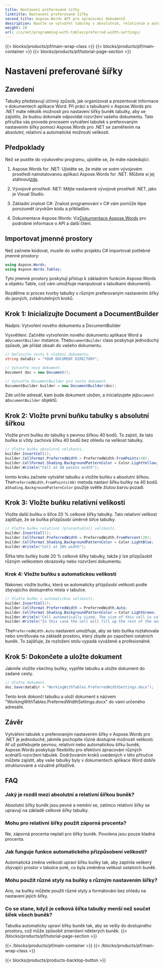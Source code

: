 ```yaml
---
title: Nastavení preferované šířky
linktitle: Nastavení preferované šířky
second_title: Aspose.Words API pro zpracování dokumentů
description: Naučte se vytvářet tabulky s absolutním, relativním a automatickým nastavením šířky v Aspose.Words for .NET pomocí tohoto podrobného průvodce.
weight: 10
url: /cs/net/programming-with-tables/preferred-width-settings/
---
```


{{< blocks/products/pf/main-wrap-class >}}
{{< blocks/products/pf/main-container >}}
{{< blocks/products/pf/tutorial-page-section >}}

# Nastavení preferované šířky

## Zavedení

Tabulky představují účinný způsob, jak organizovat a prezentovat informace v dokumentech aplikace Word. Při práci s tabulkami v Aspose.Words pro .NET máte několik možností pro nastavení šířky buněk tabulky, aby se zajistilo, že budou dokonale odpovídat rozvržení vašeho dokumentu. Tato příručka vás provede procesem vytváření tabulek s preferovaným nastavením šířky pomocí Aspose.Words pro .NET se zaměřením na absolutní, relativní a automatické možnosti velikosti. 

## Předpoklady

Než se pustíte do výukového programu, ujistěte se, že máte následující:

1.  Aspose.Words for .NET: Ujistěte se, že máte ve svém vývojovém prostředí nainstalovanou aplikaci Aspose.Words for .NET. Můžete si jej stáhnout[zde](https://releases.aspose.com/words/net/).

2. Vývojové prostředí .NET: Mějte nastavené vývojové prostředí .NET, jako je Visual Studio.

3. Základní znalost C#: Znalost programování v C# vám pomůže lépe porozumět úryvkům kódu a příkladům.

4.  Dokumentace Aspose.Words: Viz[Dokumentace Aspose.Words](https://reference.aspose.com/words/net/) pro podrobné informace o API a další čtení.

## Importovat jmenné prostory

Než začnete kódovat, musíte do svého projektu C# importovat potřebné jmenné prostory:

```csharp
using Aspose.Words;
using Aspose.Words.Tables;
```

Tyto jmenné prostory poskytují přístup k základním funkcím Aspose.Words a objektu Table, což vám umožňuje manipulovat s tabulkami dokumentů.

Rozdělme si proces tvorby tabulky s různým preferovaným nastavením šířky do jasných, zvládnutelných kroků.

## Krok 1: Inicializujte Document a DocumentBuilder

Nadpis: Vytvoření nového dokumentu a DocumentBuilder

 Vysvětlení: Začněte vytvořením nového dokumentu aplikace Word a a`DocumentBuilder` instance. The`DocumentBuilder` class poskytuje jednoduchý způsob, jak přidat obsah do vašeho dokumentu.

```csharp
// Definujte cestu k uložení dokumentu.
string dataDir = "YOUR DOCUMENT DIRECTORY";

// Vytvořte nový dokument.
Document doc = new Document();

// Vytvořte DocumentBuilder pro tento dokument.
DocumentBuilder builder = new DocumentBuilder(doc);
```

 Zde určíte adresář, kam bude dokument uložen, a inicializujete jej`Document` a`DocumentBuilder` objektů.

## Krok 2: Vložte první buňku tabulky s absolutní šířkou

Vložte první buňku do tabulky s pevnou šířkou 40 bodů. To zajistí, že tato buňka si vždy zachová šířku 40 bodů bez ohledu na velikost tabulky.

```csharp
// Vložte buňku absolutní velikosti.
builder.InsertCell();
builder.CellFormat.PreferredWidth = PreferredWidth.FromPoints(40);
builder.CellFormat.Shading.BackgroundPatternColor = Color.LightYellow;
builder.Writeln("Cell at 40 points width");
```

 tomto kroku začnete vytvářet tabulku a vložíte buňku s absolutní šířkou. The`PreferredWidth.FromPoints(40)` metoda nastaví šířku buňky na 40 bodů a`Shading.BackgroundPatternColor` použije světle žlutou barvu pozadí.

## Krok 3: Vložte buňku relativní velikosti

Vložte další buňku o šířce 20 % celkové šířky tabulky. Tato relativní velikost zajišťuje, že se buňka přizpůsobí úměrně šířce tabulky.

```csharp
// Vložte buňku relativní (procentuální) velikosti.
builder.InsertCell();
builder.CellFormat.PreferredWidth = PreferredWidth.FromPercent(20);
builder.CellFormat.Shading.BackgroundPatternColor = Color.LightBlue;
builder.Writeln("Cell at 20% width");
```

Šířka této buňky bude 20 % celkové šířky tabulky, takže ji lze přizpůsobit různým velikostem obrazovky nebo rozvržení dokumentu.

### Krok 4: Vložte buňku s automatickou velikostí

Nakonec vložte buňku, která se automaticky přizpůsobí velikosti podle zbývajícího dostupného místa v tabulce.

```csharp
// Vložte buňku s automatickou velikostí.
builder.InsertCell();
builder.CellFormat.PreferredWidth = PreferredWidth.Auto;
builder.CellFormat.Shading.BackgroundPatternColor = Color.LightGreen;
builder.Writeln("Cell automatically sized. The size of this cell is calculated from the table preferred width.");
builder.Writeln("In this case the cell will fill up the rest of the available space.");
```

 The`PreferredWidth.Auto` nastavení umožňuje, aby se tato buňka roztahovala nebo smršťovala na základě prostoru, který zbyde po započtení ostatních buněk. To zajišťuje, že rozložení stolu vypadá vyváženě a profesionálně.

## Krok 5: Dokončete a uložte dokument

Jakmile vložíte všechny buňky, vyplňte tabulku a uložte dokument do zadané cesty.

```csharp
// Uložte dokument.
doc.Save(dataDir + "WorkingWithTables.PreferredWidthSettings.docx");
```

Tento krok dokončí tabulku a uloží dokument s názvem "WorkingWithTables.PreferredWidthSettings.docx" do vámi určeného adresáře.

## Závěr

Vytváření tabulek s preferovaným nastavením šířky v Aspose.Words pro .NET je jednoduché, jakmile pochopíte různé dostupné možnosti velikosti. Ať už potřebujete pevnou, relativní nebo automatickou šířku buněk, Aspose.Words poskytuje flexibilitu pro efektivní zpracování různých scénářů rozvržení tabulek. Dodržováním kroků uvedených v této příručce můžete zajistit, aby vaše tabulky byly v dokumentech aplikace Word dobře strukturované a vizuálně přitažlivé.

## FAQ

### Jaký je rozdíl mezi absolutní a relativní šířkou buněk?
Absolutní šířky buněk jsou pevné a nemění se, zatímco relativní šířky se upravují na základě celkové šířky tabulky.

### Mohu pro relativní šířky použít záporná procenta?
Ne, záporná procenta neplatí pro šířky buněk. Povolena jsou pouze kladná procenta.

### Jak funguje funkce automatického přizpůsobení velikosti?
Automatická změna velikosti upraví šířku buňky tak, aby zaplnila veškerý zbývající prostor v tabulce poté, co byla změněna velikost ostatních buněk.

### Mohu použít různé styly na buňky s různým nastavením šířky?
Ano, na buňky můžete použít různé styly a formátování bez ohledu na nastavení jejich šířky.

### Co se stane, když je celková šířka tabulky menší než součet šířek všech buněk?
Tabulka automaticky upraví šířky buněk tak, aby se vešly do dostupného prostoru, což může způsobit zmenšení některých buněk.
{{< /blocks/products/pf/tutorial-page-section >}}

{{< /blocks/products/pf/main-container >}}
{{< /blocks/products/pf/main-wrap-class >}}

{{< blocks/products/products-backtop-button >}}
